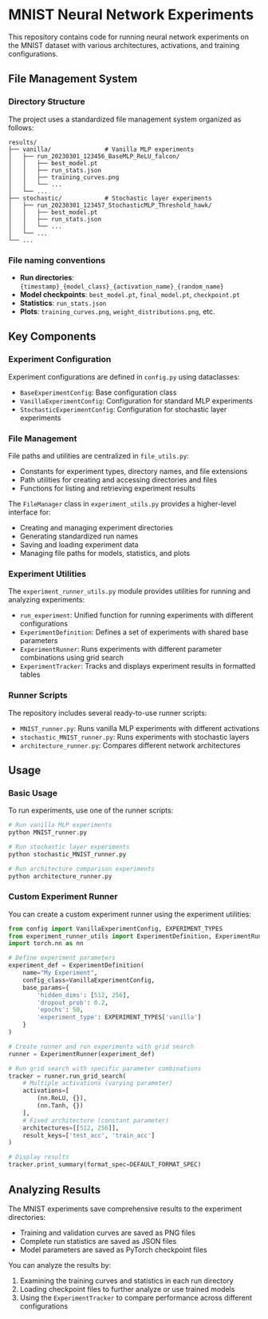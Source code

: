# MNIST Neural Network Experiments

This repository contains code for running neural network experiments on the MNIST dataset with various architectures, activations, and training configurations.

## File Management System

### Directory Structure

The project uses a standardized file management system organized as follows:

```
results/
├── vanilla/               # Vanilla MLP experiments
│   ├── run_20230301_123456_BaseMLP_ReLU_falcon/
│   │   ├── best_model.pt
│   │   ├── run_stats.json
│   │   ├── training_curves.png
│   │   └── ...
│   └── ...
├── stochastic/            # Stochastic layer experiments
│   ├── run_20230301_123457_StochasticMLP_Threshold_hawk/
│   │   ├── best_model.pt
│   │   ├── run_stats.json
│   │   └── ...
│   └── ...
└── ...
```

### File naming conventions

- **Run directories**: `{timestamp}_{model_class}_{activation_name}_{random_name}`
- **Model checkpoints**: `best_model.pt`, `final_model.pt`, `checkpoint.pt`
- **Statistics**: `run_stats.json`
- **Plots**: `training_curves.png`, `weight_distributions.png`, etc.

## Key Components

### Experiment Configuration

Experiment configurations are defined in `config.py` using dataclasses:

- `BaseExperimentConfig`: Base configuration class
- `VanillaExperimentConfig`: Configuration for standard MLP experiments
- `StochasticExperimentConfig`: Configuration for stochastic layer experiments

### File Management

File paths and utilities are centralized in `file_utils.py`:

- Constants for experiment types, directory names, and file extensions
- Path utilities for creating and accessing directories and files
- Functions for listing and retrieving experiment results

The `FileManager` class in `experiment_utils.py` provides a higher-level interface for:

- Creating and managing experiment directories
- Generating standardized run names
- Saving and loading experiment data
- Managing file paths for models, statistics, and plots

### Experiment Utilities

The `experiment_runner_utils.py` module provides utilities for running and analyzing experiments:

- `run_experiment`: Unified function for running experiments with different configurations
- `ExperimentDefinition`: Defines a set of experiments with shared base parameters
- `ExperimentRunner`: Runs experiments with different parameter combinations using grid search
- `ExperimentTracker`: Tracks and displays experiment results in formatted tables

### Runner Scripts

The repository includes several ready-to-use runner scripts:

- `MNIST_runner.py`: Runs vanilla MLP experiments with different activations
- `stochastic_MNIST_runner.py`: Runs experiments with stochastic layers
- `architecture_runner.py`: Compares different network architectures

## Usage

### Basic Usage

To run experiments, use one of the runner scripts:

```bash
# Run vanilla MLP experiments
python MNIST_runner.py

# Run stochastic layer experiments
python stochastic_MNIST_runner.py

# Run architecture comparison experiments
python architecture_runner.py
```

### Custom Experiment Runner

You can create a custom experiment runner using the experiment utilities:

```python
from config import VanillaExperimentConfig, EXPERIMENT_TYPES
from experiment_runner_utils import ExperimentDefinition, ExperimentRunner, DEFAULT_FORMAT_SPEC
import torch.nn as nn

# Define experiment parameters
experiment_def = ExperimentDefinition(
    name="My Experiment",
    config_class=VanillaExperimentConfig,
    base_params={
        'hidden_dims': [512, 256],
        'dropout_prob': 0.2,
        'epochs': 50,
        'experiment_type': EXPERIMENT_TYPES['vanilla']
    }
)

# Create runner and run experiments with grid search
runner = ExperimentRunner(experiment_def)

# Run grid search with specific parameter combinations
tracker = runner.run_grid_search(
    # Multiple activations (varying parameter)
    activations=[
        (nn.ReLU, {}),
        (nn.Tanh, {})
    ],
    # Fixed architecture (constant parameter)
    architectures=[[512, 256]],
    result_keys=['test_acc', 'train_acc']
)

# Display results
tracker.print_summary(format_spec=DEFAULT_FORMAT_SPEC)
```

## Analyzing Results

The MNIST experiments save comprehensive results to the experiment directories:

- Training and validation curves are saved as PNG files
- Complete run statistics are saved as JSON files
- Model parameters are saved as PyTorch checkpoint files

You can analyze the results by:

1. Examining the training curves and statistics in each run directory
2. Loading checkpoint files to further analyze or use trained models
3. Using the `ExperimentTracker` to compare performance across different configurations 